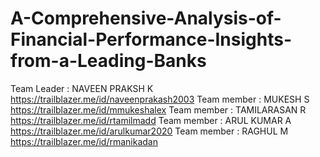# A-Comprehensive-Analysis-of-Financial-Performance-Insights-from-a-Leading-Banks
Team Leader : NAVEEN PRAKSH K https://trailblazer.me/id/naveenprakash2003
Team member : MUKESH S https://trailblazer.me/id/mmukeshalex
Team member : TAMILARASAN R https://trailblazer.me/id/rtamilmadd
Team member : ARUL KUMAR A https://trailblazer.me/id/arulkumar2020
Team member : RAGHUL M https://trailblazer.me/id/rmanikadan
